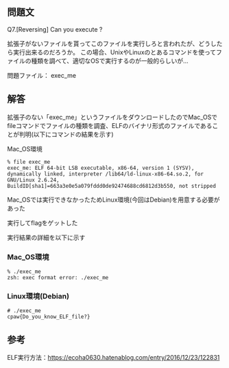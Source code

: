 ## 問題文
Q7.[Reversing] Can you execute ?

拡張子がないファイルを貰ってこのファイルを実行しろと言われたが、どうしたら実行出来るのだろうか。
この場合、UnixやLinuxのとあるコマンドを使ってファイルの種類を調べて、適切なOSで実行するのが一般的らしいが…

問題ファイル： exec_me

## 解答
拡張子のない「exec_me」というファイルをダウンロードしたのでMac_OSでfileコマンドでファイルの種類を調査、ELFのバイナリ形式のファイルであることが判明(以下にコマンドの結果を示す)

Mac_OS環境
```
% file exec_me
exec_me: ELF 64-bit LSB executable, x86-64, version 1 (SYSV), dynamically linked, interpreter /lib64/ld-linux-x86-64.so.2, for GNU/Linux 2.6.24, BuildID[sha1]=663a3e0e5a079fddd0de92474688cd6812d3b550, not stripped
```

Mac_OSでは実行できなかったためLinux環境(今回はDebian)を用意する必要があった

実行してflagをゲットした

実行結果の詳細を以下に示す

### Mac_OS環境
```
% ./exec_me
zsh: exec format error: ./exec_me
```

### Linux環境(Debian)
```
# ./exec_me
cpaw{Do_you_know_ELF_file?}
```

## 参考
ELF実行方法：https://ecoha0630.hatenablog.com/entry/2016/12/23/122831






